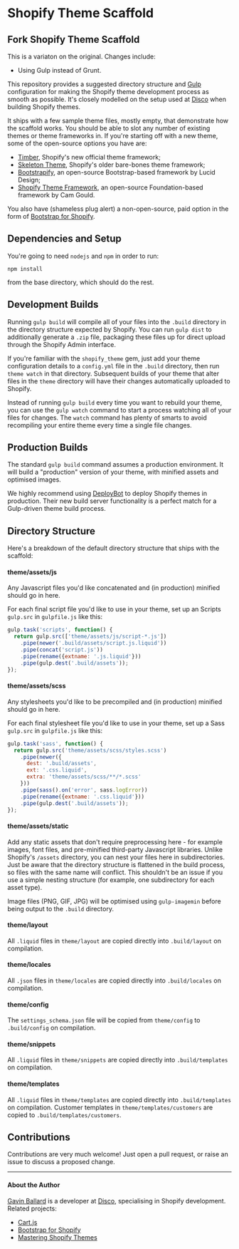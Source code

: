 Shopify Theme Scaffold
======================

## Fork Shopify Theme Scaffold
This is a variaton on the original. Changes include:

* Using Gulp instead of Grunt.

This repository provides a suggested directory structure and [Gulp][]
configuration for making the Shopify theme development process as smooth as
possible. It's closely modelled on the setup used at [Disco][] when building
Shopify themes.

It ships with a few sample theme files, mostly empty, that demonstrate how the
scaffold works. You should be able to slot any number of existing themes or
theme frameworks in. If you're starting off with a new theme, some of the
open-source options you have are:

- [Timber][], Shopify's new official theme framework;
- [Skeleton Theme][], Shopify's older bare-bones theme framework;
- [Bootstrapify][], an open-source Bootstrap-based framework by Lucid Design;
- [Shopify Theme Framework][], an open-source Foundation-based framework by Cam Gould.

You also have (shameless plug alert) a non-open-source, paid option in the form of [Bootstrap for Shopify][].

[Disco]: https://www.discolabs.com
[Gulp]: http://gulp.com
[Timber]: http://shopify.github.io/Timber/
[Skeleton Theme]: https://github.com/Shopify/skeleton-theme
[Bootstrapify]: https://github.com/luciddesign/bootstrapify
[Shopify Theme Framework]: https://github.com/Cam/Shopify-Theme-Framework
[Bootstrap for Shopify]: http://bootstrapforshopify.com/?utm_source=github&utm_medium=github&utm_content=readme&utm_campaign=shopify-theme-scaffold


## Dependencies and Setup
You're going to need `nodejs` and `npm` in order to run:

```shell
npm install
```

from the base directory, which should do the rest.


## Development Builds
Running `gulp build` will compile all of your files into the `.build`
directory in the directory structure expected by Shopify. You can run
`gulp dist` to additionally generate a `.zip` file, packaging these files up
for direct upload through the Shopify Admin interface.

If you're familiar with the `shopify_theme` gem, just add your theme
configuration details to a `config.yml` file in the `.build` directory, then
run `theme watch` in that directory. Subsequent builds of your theme that alter
files in the `theme` directory will have their changes automatically uploaded
to Shopify.

Instead of running `gulp build` every time you want to rebuild your theme, you
can use the `gulp watch` command to start a process watching all of your files
for changes. The `watch` command has plenty of smarts to avoid recompiling your
entire theme every time a single file changes.


## Production Builds
The standard `gulp build` command assumes a production environment. It will build a
"production" version of your theme, with minified assets and optimised images.

We highly recommend using [DeployBot][] to deploy Shopify themes in production.
Their new build server functionality is a perfect match for a Gulp-driven
theme build process.

[DeployBot]: https://deploybot.com


## Directory Structure

Here's a breakdown of the default directory structure that ships with the
scaffold:

#### theme/assets/js
Any Javascript files you'd like concatenated and (in production) minified
should go in here.

For each final script file you'd like to use in your theme, set up an
Scripts `gulp.src` in `gulpfile.js` like this:

```js
gulp.task('scripts', function() {
  return gulp.src(['theme/assets/js/script-*.js'])
    .pipe(newer('.build/assets/script.js.liquid'))
    .pipe(concat('script.js'))
    .pipe(rename({extname: '.js.liquid'}))
    .pipe(gulp.dest('.build/assets'));
});
```

#### theme/assets/scss
Any stylesheets you'd like to be precompiled and (in production) minified
should go in here.

For each final stylesheet file you'd like to use in your theme, set up a Sass
`gulp.src` in `gulpfile.js` like this:

```js
gulp.task('sass', function() {
  return gulp.src('theme/assets/scss/styles.scss')
    .pipe(newer({
      dest: '.build/assets',
      ext: '.css.liquid',
      extra: 'theme/assets/scss/**/*.scss'
    }))
    .pipe(sass().on('error', sass.logError))
    .pipe(rename({extname: '.css.liquid'}))
    .pipe(gulp.dest('.build/assets'));
});
```

#### theme/assets/static
Add any static assets that don't require preprocessing here - for example
images, font files, and pre-minified third-party Javascript libraries. Unlike
Shopify's `/assets` directory, you can nest your files here in subdirectories.
Just be aware that the directory structure is flattened in the build process,
so files with the same name will conflict. This shouldn't be an issue if you
use a simple nesting structure (for example, one subdirectory for each asset
type).

Image files (PNG, GIF, JPG) will be optimised using
`gulp-imagemin` before being output to the `.build` directory.

#### theme/layout
All `.liquid` files in `theme/layout` are copied directly into
`.build/layout` on compilation.

#### theme/locales
All `.json` files in `theme/locales` are copied directly into `.build/locales`
on compilation.

#### theme/config
The `settings_schema.json` file will be copied from `theme/config` to
`.build/config` on compilation.

#### theme/snippets
All `.liquid` files in `theme/snippets` are copied directly into
`.build/templates` on compilation.

#### theme/templates
All `.liquid` files in `theme/templates` are copied directly into
`.build/templates` on compilation. Customer templates in
`theme/templates/customers` are copied to `.build/templates/customers`.


## Contributions
Contributions are very much welcome! Just open a pull request, or raise an
issue to discuss a proposed change.

---

#### About the Author

[Gavin Ballard][] is a developer at [Disco][], specialising in Shopify
development. Related projects:

- [Cart.js][]
- [Bootstrap for Shopify][]
- [Mastering Shopify Themes][]

[Cart.js]: http://cartjs.org/?utm_source=github&utm_medium=readme&utm_campaign=shopify-theme-scaffold
[Bootstrap for Shopify]: http://bootstrapforshopify.com/?utm_source=github&utm_medium=readme&utm_campaign=shopify-theme-scaffold
[Mastering Shopify Themes]: http://gavinballard.com/mastering-shopify-themes/?utm_source=github&utm_medium=readme&utm_campaign=shopify-theme-scaffold
[Gavin Ballard]: http://gavinballard.com/?utm_source=github&utm_medium=readme&utm_campaign=shopify-theme-scaffold
[Disco]: http://discolabs.com/?utm_source=github&utm_medium=readme&utm_campaign=shopify-theme-scaffold

